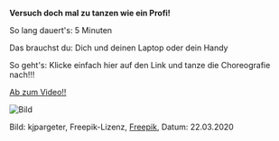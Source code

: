 **Versuch doch mal zu tanzen wie ein Profi!**

So lang dauert's: 5 Minuten

Das brauchst du: Dich und deinen Laptop oder dein Handy

So geht's: Klicke einfach hier auf den Link und tanze die Choreografie nach!!!

[Ab zum Video!!](https://www.youtube.com/watch?v=eughyYPoExk)

![Bild](https://image.freepik.com/vektoren-kostenlos/schattenbilder-von-den-leuten-die-auf-einen-schmutzhintergrund-tanzen_1048-8420.jpg)

Bild: kjpargeter, Freepik-Lizenz, [Freepik](https://de.freepik.com/vektoren-kostenlos/schattenbilder-von-den-leuten-die-auf-einen-schmutzhintergrund-tanzen_2734573.htm#page=1&query=tanzen&position=5), Datum: 22.03.2020


